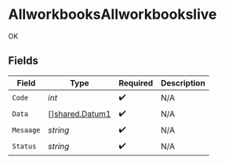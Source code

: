 # AllworkbooksAllworkbookslive

OK


## Fields

| Field                                                   | Type                                                    | Required                                                | Description                                             |
| ------------------------------------------------------- | ------------------------------------------------------- | ------------------------------------------------------- | ------------------------------------------------------- |
| `Code`                                                  | *int*                                                   | :heavy_check_mark:                                      | N/A                                                     |
| `Data`                                                  | [][shared.Datum1](../../../pkg/models/shared/datum1.md) | :heavy_check_mark:                                      | N/A                                                     |
| `Mesaage`                                               | *string*                                                | :heavy_check_mark:                                      | N/A                                                     |
| `Status`                                                | *string*                                                | :heavy_check_mark:                                      | N/A                                                     |